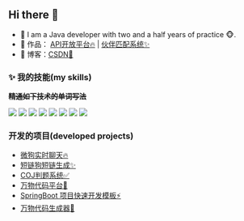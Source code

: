 ## Hi there 👋

- 🌹 I am a Java developer with two and a half years of practice 🐵.
- 🏡 作品： <a href="https://github.com/lhccong/we-go" target="_blank">API开放平台🔥</a> | <a href="https://github.com/lhccong/short-link-dog-backend" target="_blank">伙伴匹配系统✨</a>
- :pencil: 博客：[CSDN💬](https://blog.csdn.net/qq_64195455?spm=1000.2115.3001.5343)


### ✨ 我的技能(my skills)   

~~**精通如下技术的单词写法**~~

![](https://img.shields.io/badge/-Java-4C7491?style=flat-square&logo=Java&logoColor=fff)
![](https://img.shields.io/badge/-Spring-5FB832?style=flat-square&logo=Spring&logoColor=fff)
![](https://img.shields.io/badge/-Python-3e74a2?style=flat-square&logo=Python&logoColor=fff)
![](https://img.shields.io/badge/-JavaScript-FFD700?style=flat-square&logo=JavaScript&logoColor=fff)
![](https://img.shields.io/badge/-Linux-000000?style=flat-square&logo=Linux&logoColor=fff)
![](https://img.shields.io/badge/-MySQL-4479A1?style=flat-square&logo=MySQL&logoColor=fff)
![](https://img.shields.io/badge/-Redis-DC382D?style=flat-square&logo=Redis&logoColor=fff)
![](https://img.shields.io/badge/-Git-E84E31?style=flat-square&logo=Git&logoColor=fff)


### 开发的项目(developed projects)

- [微狗实时聊天🔥](https://github.com/lhccong/we-go)
- [短链狗短链生成✨](https://github.com/lhccong/short-link-dog-backend)
- [COJ判题系统✅](https://github.com/lhccong/Coj-backend)
- [万物代码平台🌱](https://github.com/lhccong/wanwu-code-backend)
- [SpringBoot 项目快速开发模板⚡](https://github.com/lhccong/springboot-init)
- [万物代码生成器🚀](https://github.com/lhccong/wanwu-generator)

